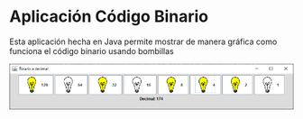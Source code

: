 # Aplicación Código Binario
Esta aplicación hecha en Java permite mostrar de manera gráfica como funciona el código binario usando bombillas

![Imagen](https://github.com/YahirAdrian/codigo-binario-java/blob/master/src/recursos/app.png?raw=true "Captura de pantalla de la aplicación")
